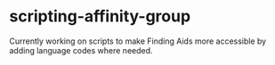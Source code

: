 # scripting-affinity-group
Currently working on scripts to make Finding Aids more accessible by adding language codes where needed.
